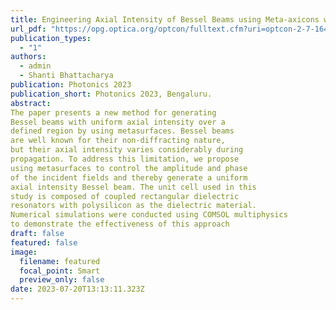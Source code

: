```yaml
---
title: Engineering Axial Intensity of Bessel Beams using Meta-axicons with Amplitude and Phase Control
url_pdf: "https://opg.optica.org/optcon/fulltext.cfm?uri=optcon-2-7-1649&id=532407"
publication_types:
  - "1"
authors:
  - admin
  - Shanti Bhattacharya
publication: Photonics 2023 
publication_short: Photonics 2023, Bengaluru.
abstract:
The paper presents a new method for generating 
Bessel beams with uniform axial intensity over a 
defined region by using metasurfaces. Bessel beams
are well known for their non-diffracting nature,
but their axial intensity varies considerably during
propagation. To address this limitation, we propose
using metasurfaces to control the amplitude and phase 
of the incident fields and thereby generate a uniform
axial intensity Bessel beam. The unit cell used in this 
study is composed of coupled rectangular dielectric 
resonators with polysilicon as the dielectric material. 
Numerical simulations were conducted using COMSOL multiphysics
to demonstrate the effectiveness of this approach
draft: false
featured: false
image:
  filename: featured
  focal_point: Smart
  preview_only: false
date: 2023-07-20T13:13:11.323Z
---
```


